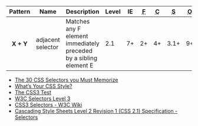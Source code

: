 <table>
    <thead>
    <tr>
        <th>Pattern</th>
        <th>Name</th>
        <th>Description</th>
        <th>Level</th>
        <th>IE</th>
        <th><abbr title="Firefox">F</abbr></th>
        <th><abbr title="Chrome">C</abbr></th>
        <th><abbr title="Safari">S</abbr></th>
        <th><abbr title="Opera">O</abbr></th>
        <th><abbr title="jQuery">$</abbr></th>
        <th>Demo</th>
    </tr>
    </thead>
    <tbody>
    <tr>
        <th>X + Y</th>
        <td>adjacent selector</td>
        <td>Matches any F element immediately preceded by a sibling element E</td>
        <td>2.1</td>
        <td>7+</td>
        <td>2+</td>
        <td>4+</td>
        <td>3.1+</td>
        <td>9+</td>
        <td>Yes</td>
        <td><a href="http://dabblet.com/gist/2692433">Demo</a></td>
    </tr>
    </tbody>
</table>


* [The 30 CSS Selectors you Must Memorize](http://net.tutsplus.com/tutorials/html-css-techniques/the-30-css-selectors-you-must-memorize/)
* [What’s Your CSS Style?](http://webstandardssherpa.com/reviews/whats-your-css-style/)
* [The CSS3 Test](http://css3test.com/#css3-selectors)
* [W3C Selectors Level 3](http://www.w3.org/TR/selectors/)
* [CSS3 Selectors - W3C Wiki](http://www.w3.org/wiki/CSS3/Selectors)
* [Cascading Style Sheets Level 2 Revision 1 (CSS 2.1) Specification - Selectors](http://www.w3.org/TR/CSS2/selector.html)

